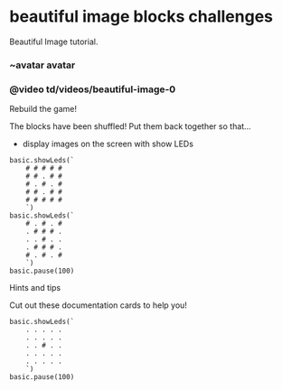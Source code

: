 # beautiful image blocks challenges

Beautiful Image tutorial. 

### ~avatar avatar

### @video td/videos/beautiful-image-0

Rebuild the game!

The blocks have been shuffled! Put them back together so that…

* display images on the screen with show LEDs


```shuffle
basic.showLeds(`
    # # # # #
    # # . # #
    # . # . #
    # # . # #
    # # # # #
    `)
basic.showLeds(`
    # . # . #
    . # # # .
    . . # . .
    . # # # .
    # . # . #
    `)
basic.pause(100)
```

Hints and tips

Cut out these documentation cards to help you!

```cards
basic.showLeds(`
    . . . . .
    . . . . .
    . . # . .
    . . . . .
    . . . . .
    `)
basic.pause(100)

```